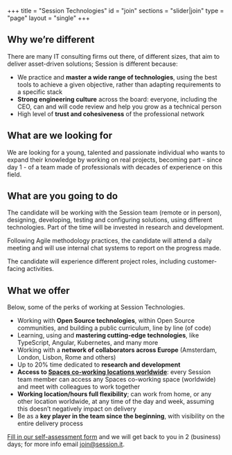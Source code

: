+++
title = "Session Technologies"
id = "join"
sections = "slider|join"
type = "page"
layout = "single"
+++

## Why we’re different
There are many IT consulting firms out there, of different sizes, that aim to deliver asset-driven solutions; Session is different because:

- We practice and **master a wide range of technologies**, using the best tools to achieve a given objective, rather than adapting requirements to a specific stack
- **Strong engineering culture** across the board: everyone, including the CEO, can and will code review and help you grow as a technical person 
- High level of **trust and cohesiveness** of the professional network

## What are we looking for
We are looking for a young, talented and passionate individual who wants to expand their knowledge by working on real projects, becoming part - since day 1 - of a team made of professionals with decades of experience on this field.

## What are you going to do
The candidate will be working with the Session team (remote or in person), designing, developing, testing and configuring solutions, using different technologies. Part of the time will be invested in research and development.

Following Agile methodology practices, the candidate will attend a daily meeting and will use internal chat systems to report on the progress made.

The candidate will experience different project roles, including customer-facing activities.

## What we offer
Below, some of the perks of working at Session Technologies.

- Working with **Open Source technologies**, within Open Source communities, and building a public curriculum, line by line (of code)
- Learning, using and **mastering cutting-edge technologies**, like TypeScript, Angular, Kubernetes, and many more
- Working with a **network of collaborators across Europe** (Amsterdam, London, Lisbon, Rome and others)
- Up to 20% time dedicated to **research and development**
- **Access to [Spaces co-working locations worldwide](http://spacesworks.com/)**: every Session team member can access any Spaces co-working space (worldwide) and meet with colleagues to work together
- **Working location/hours full flexibility**; can work from home, or any other location worldwide, at any time of the day and week, assuming this doesn’t negatively impact on delivery
- Be as a **key player in the team since the beginning**, with visibility on the entire delivery process

[Fill in our self-assessment form](https://docs.google.com/forms/d/e/1FAIpQLSfw_xljKbAJ2IDHl0uZqj_46lJL0zCUM0jAh9R7bGr1uNSNDg/viewform?usp=sf_link) and we will get back to you in 2 (business) days; for more info email [join@session.it](mailto:join@session.it).
